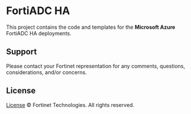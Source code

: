 # FortiADC HA

This project contains the code and templates for the **Microsoft Azure** FortiADC HA deployments.

## Support

Please contact your Fortinet representation for any comments, questions, considerations, and/or concerns.

## License

[License](./LICENSE) © Fortinet Technologies. All rights reserved.
